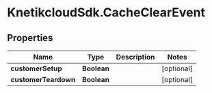 # KnetikcloudSdk.CacheClearEvent

## Properties
Name | Type | Description | Notes
------------ | ------------- | ------------- | -------------
**customerSetup** | **Boolean** |  | [optional] 
**customerTeardown** | **Boolean** |  | [optional] 


